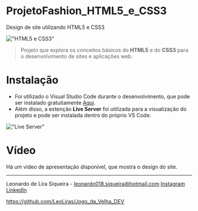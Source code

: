 # ProjetoFashion_HTML5_e_CSS3

Design de site utilizando HTML5 e CSS3

!["HTML5 e CSS3"](https://blog.4linux.com.br/wp-content/uploads/2018/03/Melhor-Curso-de-HTML5-e-CSS3-1900x946_c.png)

> Projeto que explora os conceitos básicos do **HTML5** e do **CSS3** para o desenvolvimento de sites e aplicações web.

# Instalação

* Foi utilizado o Visual Studio Code durante o desenvolvimento, que pode ser instalado gratuitamente [Aqui](https://code.visualstudio.com/).
* Além disso, a extenção **Live Server** foi utilizada para a visualização do projeto e pode ser instalada dentro do próprio VS Code.

!["Live Server"](https://miro.medium.com/max/1400/1*yvJItsOMMQZ64eq3uEeEng.png)

# Vídeo

Há um vídeo de apresentação disponível, que mostra o design do site.



_________________________________________________________________________________________

Leonardo de Lira Siqueira - leonardo018.siqueira@hotmail.com
[Instagram](https://www.instagram.com/leonardo_lira10/)
[LinkedIn](www.linkedin.com/in/leonardo-lira-95960b194)

https://github.com/LeoLiras/Jogo_da_Velha_DEV
